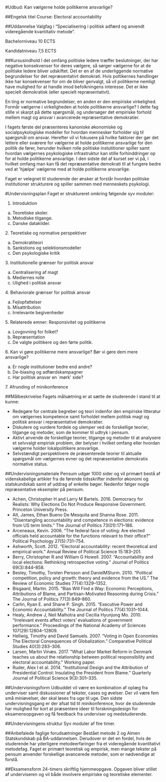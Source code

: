 #Udbud: Kan vælgerne holde politikerne ansvarlige?
 
##Engelsk titel
Course: Electoral accountability
 
##Uddannelse
Valgfag i  “Specialisering i politisk adfærd og anvendt videregående kvantitativ metode”.
 
Bachelorniveau 10 ECTS
 
Kandidatniveau 7,5 ECTS
 
##Kursusindhold
I det omfang politiske ledere træffer beslutninger, der har negative konsekvenser for deres vælgere, så sørger vælgerne for at de politiske ledere bliver udskiftet. Det er en af de underliggende normative begrundelser for det repræsentativt demokrati. Hvis poltikernes handlinger ikke har konsekvenser for om de bliver genvalgt, så vil politikerne nemligt have mulighed for at handle imod befolkningens interesse. Det er ikke specielt demokratisk (eller specielt repræsentativt).

En ting er normative begrundelser, en anden er den empiriske virkelighed. Formår vælgerne i virkeligheden at holde politikerne ansvarlige? I dette fag stille vi skarpt på dette spørgsmål, og undersøger det empiriske forhold mellem magt og ansvar i avancerede repræsentative demokratier.

I fagets første del præsenteres kanoniske økonomiske og socialpsykologiske modeller for hvordan mennesker forholder sig til spørgsmål om ansvar. Herefter vil vi fokusere på hvilke faktorer der gør det lettere eller sværere for vælgerne at holde politikerne ansvarlige for den politik de fører, herunder hvilken rolle politiske instutitioner spiller samt hvordan vælgernes psykologiske infrastruktur kan stille forhinddringer op for at holde politikerne ansvarlige. I den sidste del af kurset ser vi på, i hvilket omfang man kan få det repræsentative demokrati til at fungere bedre ved at 'hjælpe' vælgerne med at holde politikerne ansvarlige.

Faget er velegnet til studerende der ønsker at forstår hvordan politiske institutioner strukturere og spiller sammen med menneskets psykologi. 

#Undervisningsplan
Faget er struktureret omkring følgende syv moduler:

1. Introduktion
<ol type="a">
  <li>Teoretiske skoler.</li>
  <li>Metodiske tilgange. </li>
  <li>Danske datakilder.</li>
</ol>
2. Teoretiske og normative perspektiver
<ol type="a">
  <li>Demokratiteori</li>
  <li>Sankstions og selektionsmodeller </li>
  <li>Den psykologiske kritik</li>
</ol>
3. Institutionelle grænser for politisk ansvar
<ol type="a">
  <li>Centralisering af magt</li>
  <li>Mediernes rolle</li>
  <li>Ulighed i politisk ansvar</li>
</ol>
4. Behaviorale grænser for politisk ansvar
<ol type="a">
  <li>Fejlopfattelser</li>
  <li>Misattribution</li>
  <li>Irrelevante begivenheder</li>
</ol>
5. Relaterede emner: Responsivitet og politikerne
<ol type="a">
  <li>Lovgovning for folket?</li>
   <li>Repræsentation</li>
  <li>De valgte politikere og den førte politik.</li>
</ol>
6. Kan vi gøre politikerne mere ansvarlige? Bør vi gøre dem mere ansvarlige?
<ol type="a">
  <li>Er nogle institutioner bedre end andre?</li>
   <li>De-biasing og adfærdskampagner</li>
  <li>Har politisk ansvar en `mørk' side?</li>
</ol>
7. Afrunding of minikonference

##Målbeskrivelse
Fagets målsætning er at sætte de studerende i stand til at kunne:
* Redegøre for centrale begreber og teori indenfor den empiriske litteratur om vælgernes kompetence samt forholdet mellem politisk magt og politisk ansvar i repræsentative demokratier.
* Diskutere og vurdere fordele og ulemper ved de forskellige teorier, tilgange og metoder, som de kommer til udtryk i pensum.
* Aktivt anvende de forskellige teorier, tilgange og metoder til at analysere et selvvalgt empirisk problem, der belyser i hvilket omfang eller hvordan vælgerne holder lokalpolitikere ansvarlige.
* Selvstændigt perspektivere de præsenterede teorier til aktualle spørgsmål om vælgernes evner og det repræsentative demokratis normative status.


##Undervisningsmateriale
Pensum udgør 1000 sider og vil primært bestå af videnskabelige artikler fra de førende tidsskrifter indenfor økonomi og statskundskab samt af uddrag af enkelte bøger. Nedenfor følger nogle repræsentative eksempler på pensum.
 
* Achen, Christopher H and Larry M Bartels. 2016. Democracy for Realists: Why Elections Do Not Produce Responsive Government. Princeton University Press.
* Alt, James, Ethan Bueno De Mesquita and Shanna Rose. 2011. “Disentangling accountability and competence in elections: evidence from US term limits.” The Journal of Politics 73(01):171–186.
* Arceneaux, Kevin. 2006. “The federal face of voting: Are elected officials held accountable for the functions relevant to their office?” Political Psychology 27(5):731–754. 
* Ashworth, Scott. 2012. “Electoral accountability: recent theoretical and empirical work.” Annual Review of Political Science 15:183–201.
* Berry, Christopher R and William G Howell. 2007. “Accountability and local elections: Rethinking retrospective voting.” Journal of Politics 69(3):844–858.
* Besley, Timothy, Torsten Persson and DanielMSturm. 2010. “Political competition, policy and growth: theory and evidence from the US.” The Review of Economic Studies 77(4):1329–1352.
* Bisgaard, Martin. 2015. “Bias Will Find a Way: Economic Perceptions, Attributions of Blame, and Partisan-Motivated Reasoning during Crisis.” The Journal of Politics 77(3):849–860.
* Carlin, Ryan E. and Shane P. Singh. 2015. “Executive Power and Economic Accountability.” The Journal of Politics 77(4):1031–1044.     
* Healy, Andrew J, Neil Malhotra and Cecilia Hyunjung Mo. 2010. “Irrelevant events affect voters’ evaluations of government performance.” Proceedings of the National Academy of Sciences 107(29):12804–12809.
* Hellwig, Timothy and David Samuels. 2007. “Voting in Open Economies The Electoral Consequences of Globalization.” Comparative Political Studies 40(3):283–306.
* Larsen, Martin Vinæs. 2017. "What Labor Market Reform in Denmark teaches us about the relationship between political responsibility and electoral accountability." Working paper.
* Ruder, Alex I et al. 2014. “Institutional Design and the Attribution of Presidential Control: Insulating the President from Blame.” Quarterly Journal of Political Science 9(3):301–335.
 
##Undervisningsform
Udbuddet vil være en kombination af oplæg fra underviser samt diskussioner af tekster, cases og øvelser. Der vil være fem små miniøvelser, der skal løses fra uge til uge.  Den sidste undervisningsgang er der afsat tid til minikonference, hvor de studerende har mulighed for kort at præsentere ideer til forskningsdesign for eksamensopgaven og få feedback fra underviser og medstuderende.
 
 
##Undervisningens struktur
Syv moduler af fire timer.
 
##Anbefalede faglige forudsætninger
Bestået metode 2 og Almen Statskundskab på BA-uddannelsen. Derudover er det en fordel, hvis de studerende har yderligere metodeerfaringer fra et videregående kvantitativt metodefag. Faget er primært teoretisk og empirisk, men mange tekster på pensum anvender forskellige avancerede metoder, som er nødvendige at forstå.
 
 
##Eksamensform
24-timers skriftlig hjemmeopgave. Opgaven bliver stillet af underviseren og vil både involvere empiriske og teoretiske elementer.

